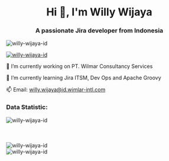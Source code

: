 <h1 align="center">
   Hi 👋, I'm Willy Wijaya
</h1> 
<h3 align="center">
   A passionate Jira developer from Indonesia
</h3> 
<p align="left"> 
   <img src="https://komarev.com/ghpvc/?username=willy-wijaya-id&label=Profile%20views&color=0e75b6&style=flat" alt="willy-wijaya-id" /> 
</p> 
<p align="left"> 
   <a href="https://github.com/ryo-ma/github-profile-trophy">
      <img src="https://github-profile-trophy.vercel.app/?username=willy-wijaya-id&theme=onedark" alt="willy-wijaya-id" />
   </a> 
</p>

🏢 I’m currently working on PT. Wilmar Consultancy Services

🌱 I’m currently learning Jira ITSM, Dev Ops and Apache Groovy

📫 Email: willy.wijaya@id.wimlar-intl.com

<h3 align="left">
   Data Statistic:
</h3> 
<p>
  <img align="left" src="https://github-readme-stats.vercel.app/api/top-langs?username=willy-wijaya-id&show_icons=true&locale=en&layout=compact&theme=onedark" alt="willy-wijaya-id" />
   <br><br><br><br>
   <img align="center" src="https://github-readme-stats.vercel.app/api?username=willy-wijaya-id&show_icons=true&locale=en&theme=onedark" alt="willy-wijaya-id" />
   <br>
   <img align="center" src="https://github-readme-streak-stats.herokuapp.com/?user=willy-wijaya-id&theme=onedark" alt="willy-wijaya-id" />
</p>
